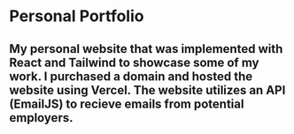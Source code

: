 # Personal Portfolio

## My personal website that was implemented with React and Tailwind to showcase some of my work. I purchased a domain and hosted the website using Vercel. The website utilizes an API (EmailJS) to recieve emails from potential employers.
